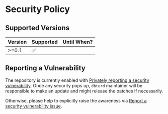 # Security Policy

## Supported Versions

| Version | Supported          | Until When?        |
| ------- | ------------------ | ------------------ |
| >=0.1   | :white_check_mark: | |

## Reporting a Vulnerability

The repository is currently enabled with [Privately reporting a security vulnerability](https://docs.github.com/en/code-security/security-advisories/guidance-on-reporting-and-writing-information-about-vulnerabilities/privately-reporting-a-security-vulnerability). Once any security pops up, `dbterd` maintainer will be responsible to make an update and might release the patches if necessarily.

Otherwise, please help to explicitly raise the awareness via [Report a security vulnerability issue](https://github.com/infinitelambda/diqu/security/advisories/new/?title=[SEC]).
